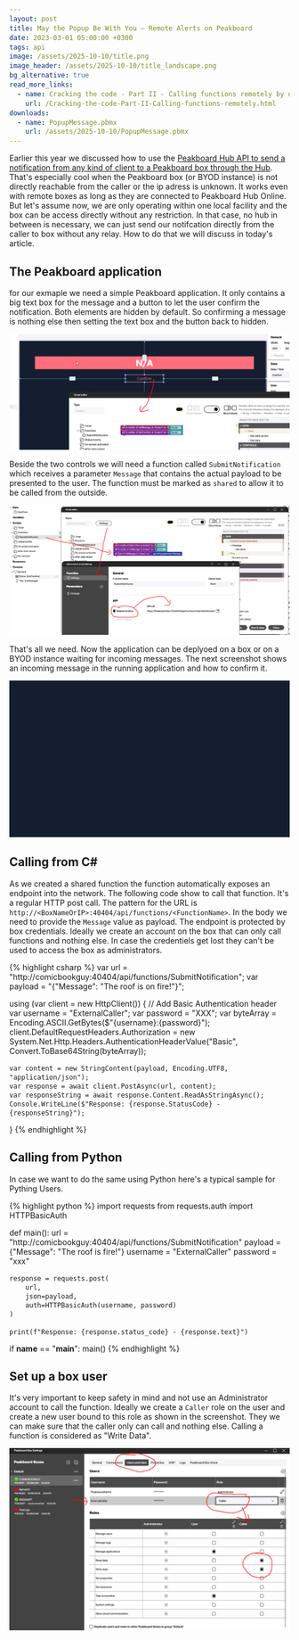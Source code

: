```yaml
---
layout: post
title: May the Popup Be With You – Remote Alerts on Peakboard 
date: 2023-03-01 05:00:00 +0300
tags: api
image: /assets/2025-10-10/title.png
image_header: /assets/2025-10-10/title_landscape.png
bg_alternative: true
read_more_links:
  - name: Cracking the code - Part II - Calling functions remotely by using Peakboard Hub API
    url: /Cracking-the-code-Part-II-Calling-functions-remotely.html
downloads:
  - name: PopupMessage.pbmx
    url: /assets/2025-10-10/PopupMessage.pbmx
---
```

Earlier this year we discussed how to use the [Peakboard Hub API to send a notification from any kind of client to a Peakboard box through the Hub](/Cracking-the-code-Part-II-Calling-functions-remotely.html). That's especially cool when the Peakboard box (or BYOD instance) is not directly reachable from the caller or the ip adress is unknown. It works even with remote boxes as long as they are connected to Peakboard Hub Online. But let's assume now, we are only operating within one local facility and the box can be access directly without any restriction. In that case, no hub in between is necessary, we can just send our notifcation directly from the caller to box without any relay. How to do that we will discuss in today's article.

## The Peakboard application

for our exmaple we need a simple Peakboard application. It only contains a big text box for the message and a button to let the user confirm the notification. Both elements are hidden by default. So confirming a message is nothing else then setting the text box and the button back to hidden.

![image](/assets/2025-10-10/010.png)

Beside the two controls we will need a function called `SubmitNotification` which receives a parameter `Message` that contains the actual payload to be presented to the user. The function must be marked as `shared` to allow it to be called from the outside.

![image](/assets/2025-10-10/020.png)

That's all we need. Now the application can be deplyoed on a box or on a BYOD instance waiting for incoming messages. The next screenshot shows an incoming message in the running application and how to confirm it.

![image](/assets/2025-10-10/result.gif)

## Calling from C#

As we created a shared function the function automatically exposes an endpoint into the network. The following code show to call that function. It's a regular HTTP post call. The pattern for the URL is `http://<BoxNameOrIP>:40404/api/functions/<FunctionName>`. In the body we need to provide the `Message` value as payload.
The endpoint is protected by box credentials. Ideally we create an account on the box that can only call functions and nothing else. In case the credentiels get lost they can't be used to access the box as administrators.

{% highlight csharp %}
var url = "http://comicbookguy:40404/api/functions/SubmitNotification";
var payload = "{\"Message\": \"The roof is on fire!\"}";

using (var client = new HttpClient())
{
    // Add Basic Authentication header
    var username = "ExternalCaller";
    var password = "XXX";
    var byteArray = Encoding.ASCII.GetBytes($"{username}:{password}");
    client.DefaultRequestHeaders.Authorization =
        new System.Net.Http.Headers.AuthenticationHeaderValue("Basic", Convert.ToBase64String(byteArray));

    var content = new StringContent(payload, Encoding.UTF8, "application/json");
    var response = await client.PostAsync(url, content);
    var responseString = await response.Content.ReadAsStringAsync();
    Console.WriteLine($"Response: {response.StatusCode} - {responseString}");
}
{% endhighlight %}

## Calling from Python

In case we want to do the same using Python here's a typical sample for Pything Users.

{% highlight python %}
import requests
from requests.auth import HTTPBasicAuth

def main():
    url = "http://comicbookguy:40404/api/functions/SubmitNotification"
    payload = {"Message": "The roof is fire!"}
    username = "ExternalCaller"
    password = "xxx"

    response = requests.post(
        url,
        json=payload,
        auth=HTTPBasicAuth(username, password)
    )

    print(f"Response: {response.status_code} - {response.text}")

if __name__ == "__main__":
    main()
{% endhighlight %}

## Set up a box user

It's very important to keep safety in mind and not use an Administrator account to call the function. Ideally we create a `Caller` role on the user and create a new user bound to this role as shown in the screenshot. They we can make sure that the caller only can call and nothing else. Calling a function is considered as "Write Data".

![image](/assets/2025-10-10/030.png)

